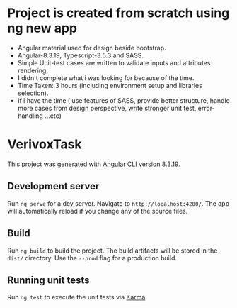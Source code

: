 # Project is created from scratch using ng new app
* Angular material used for design beside bootstrap.
* Angular-8.3.19, Typescript-3.5.3 and SASS.
* Simple Unit-test cases are written to validate inputs and attributes rendering. 
* I didn't complete what i was looking for because of the time. 
* Time Taken: 3 hours (including environment setup and libraries selection).
* if i have the time (
    use features of SASS,
    provide better structure, 
    handle more cases from design perspective, 
    write stronger unit test, 
    error-handling ...etc)

# VerivoxTask
This project was generated with [Angular CLI](https://github.com/angular/angular-cli) version 8.3.19.

## Development server

Run `ng serve` for a dev server. Navigate to `http://localhost:4200/`. The app will automatically reload if you change any of the source files.

## Build

Run `ng build` to build the project. The build artifacts will be stored in the `dist/` directory. Use the `--prod` flag for a production build.

## Running unit tests

Run `ng test` to execute the unit tests via [Karma](https://karma-runner.github.io).
